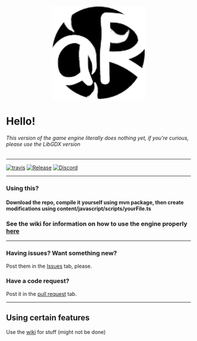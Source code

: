 <span style="display:block;text-align:center">![ariEngine](logo.png)</span>


# Hello!
###### This version of the game engine literally does nothing yet, if you're curious, please use the LibGDX version

___

[![travis](https://travis-ci.org/Ashleyz4/ariEngine.svg?branch=master)]()
[![Release](https://img.shields.io/github/release/Ashleyz4/ariEngine.svg?label=Release&maxAge=60)](https://github.com/Ashleyz4/ariEngine/releases/latest)
[![Discord](https://ptb.discordapp.com/api/guilds/398246624666714142/widget.png)](https://discord.gg/a4bPrMf)

___

### Using this?
#### Download the repo, compile it yourself using mvn package, then create modifications using content/javascript/scripts/yourFile.ts

### See the wiki for information on how to use the engine properly [here](http://www.github.com/Ashleyz4/ariEngine/wiki)


___

### Having issues? Want something new?
Post them in the [Issues](https://github.com/Ashleyz4/ariEngine/issues) tab, please.<br/>
### Have a code request?
Post it in the [pull request](https://github.com/Ashleyz4/ariEngine/pulls) tab.<br/>


___

## Using certain features
Use the [wiki](https://github.com/Ashleyz4/ariEngine/wiki) for stuff (might not be done)
